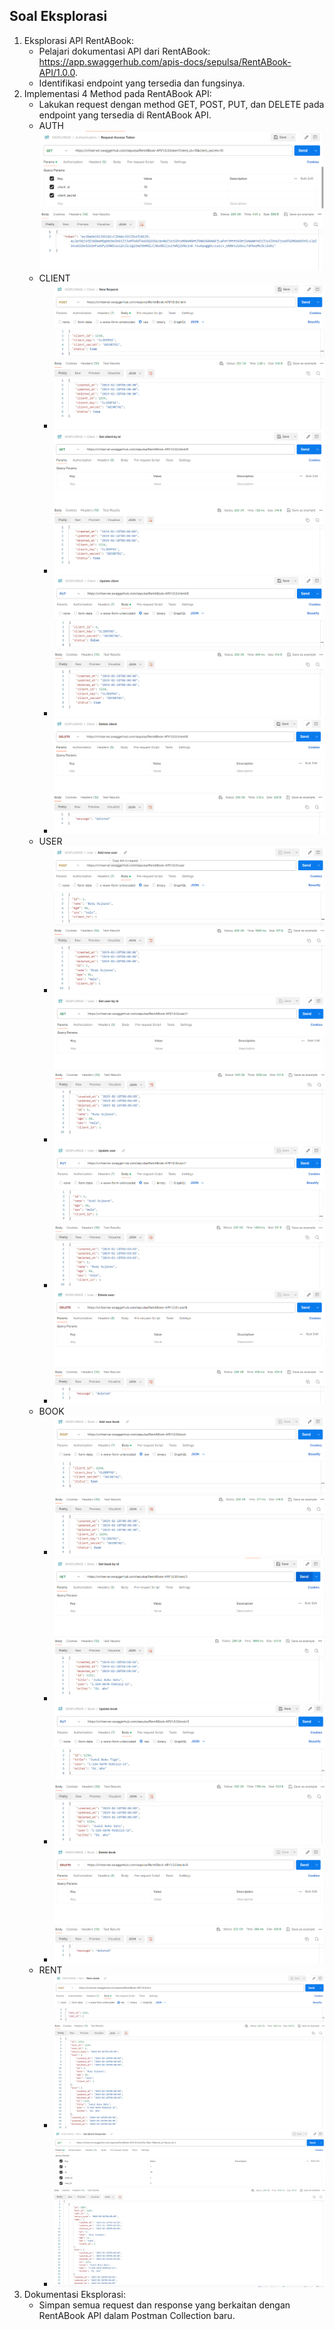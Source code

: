 ## Soal Eksplorasi
1. Eksplorasi API RentABook:
   - Pelajari dokumentasi API dari RentABook: https://app.swaggerhub.com/apis-docs/sepulsa/RentABook-API/1.0.0.
   - Identifikasi endpoint yang tersedia dan fungsinya.
2. Implementasi 4 Method pada RentABook API:
   - Lakukan request dengan method GET, POST, PUT, dan DELETE pada endpoint yang tersedia di RentABook API.
   - AUTH
   ![alt text](https://github.com/arumkinanthi/data_nimas-sekararum-kinanthi/blob/main/09_Rest%20API/Screenshot/AUTH%20READ.png?raw=true)
   - CLIENT
      - ![alt text](https://github.com/arumkinanthi/data_nimas-sekararum-kinanthi/blob/main/09_Rest%20API/Screenshot/CLIENT%20CREATE.png?raw=true)
      - ![alt text](https://github.com/arumkinanthi/data_nimas-sekararum-kinanthi/blob/main/09_Rest%20API/Screenshot/CLIENT%20READ.png?raw=true)
      - ![alt text](https://github.com/arumkinanthi/data_nimas-sekararum-kinanthi/blob/main/09_Rest%20API/Screenshot/CLIENT%20UPDATE.png?raw=true)
      - ![alt text](https://github.com/arumkinanthi/data_nimas-sekararum-kinanthi/blob/main/09_Rest%20API/Screenshot/CLIENT%20DELETE.png?raw=true)
   - USER
      - ![alt text](https://github.com/arumkinanthi/data_nimas-sekararum-kinanthi/blob/main/09_Rest%20API/Screenshot/USER%20CREATE.png?raw=true)
      - ![alt text](https://github.com/arumkinanthi/data_nimas-sekararum-kinanthi/blob/main/09_Rest%20API/Screenshot/USER%20READ.png?raw=true)
      - ![alt text](https://github.com/arumkinanthi/data_nimas-sekararum-kinanthi/blob/main/09_Rest%20API/Screenshot/USER%20UPDATE.png?raw=true)
      - ![alt text](https://github.com/arumkinanthi/data_nimas-sekararum-kinanthi/blob/main/09_Rest%20API/Screenshot/USER%20DELETE.png?raw=true)
   - BOOK
      - ![alt text](https://github.com/arumkinanthi/data_nimas-sekararum-kinanthi/blob/main/09_Rest%20API/Screenshot/BOOK%20CREATE.png?raw=true)
      - ![alt text](https://github.com/arumkinanthi/data_nimas-sekararum-kinanthi/blob/main/09_Rest%20API/Screenshot/BOOK%20READ.png?raw=true)
      - ![alt text](https://github.com/arumkinanthi/data_nimas-sekararum-kinanthi/blob/main/09_Rest%20API/Screenshot/BOOK%20UPDATE.png?raw=true)
      - ![alt text](https://github.com/arumkinanthi/data_nimas-sekararum-kinanthi/blob/main/09_Rest%20API/Screenshot/BOOK%20DELETE.png?raw=true)
   - RENT
      - ![alt text](https://github.com/arumkinanthi/data_nimas-sekararum-kinanthi/blob/main/09_Rest%20API/Screenshot/RENT%20CREATE.png?raw=true)
      - ![alt text](https://github.com/arumkinanthi/data_nimas-sekararum-kinanthi/blob/main/09_Rest%20API/Screenshot/RENT%20READ.png?raw=true)
3. Dokumentasi Eksplorasi:
   - Simpan semua request dan response yang berkaitan dengan RentABook API dalam Postman Collection baru.